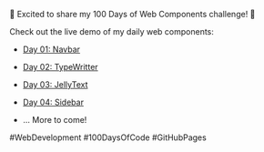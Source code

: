 🎉 Excited to share my 100 Days of Web Components challenge! 🚀

Check out the live demo of my daily web components:

- [Day 01: Navbar](https://ankul07.github.io/100DaysWebComponents/day-01-navbar/)
- [Day 02: TypeWritter](https://ankul07.github.io/100DaysWebComponents/day-02-TypeWritter/)
- [Day 03: JellyText](https://ankul07.github.io/100DaysWebComponents/day-03-JellyText/)
- [Day 04: Sidebar](https://ankul07.github.io/100DaysWebComponents/day-04-Sidebar/)

- ... More to come!

#WebDevelopment #100DaysOfCode #GitHubPages
